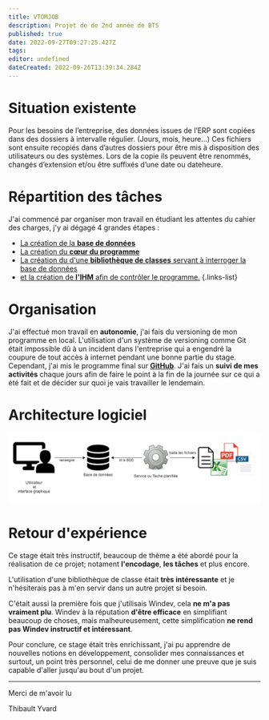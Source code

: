 ```yaml
---
title: VTOMJOB
description: Projet de de 2nd année de BTS
published: true
date: 2022-09-27T09:27:25.427Z
tags: 
editor: undefined
dateCreated: 2022-09-26T13:39:34.284Z
---
```


# Situation existente

Pour les besoins de l’entreprise, des données issues de l’ERP sont copiées dans des dossiers à intervalle régulier. (Jours, mois, heure…) Ces fichiers sont ensuite recopiés dans d’autres dossiers pour être mis à disposition des utilisateurs ou des systèmes. Lors de la copie ils peuvent être renommés, changés d’extension et/ou être suffixés d’une date ou dateheure.

# Répartition des tâches

J'ai commencé par organiser mon travail en étudiant les attentes du cahier des charges, j'y ai dégagé 4 grandes étapes :

- [La création de la **base de données**](/professionals-projects/vtomjob/database)
- [La création du **cœur du programme**](/professionals-projects/vtomjob/core)
- [La création du d'une **bibliothèque de classes** servant à interroger la base de données ](/professionals-projects/vtomjob/core)
- [et la création de **l'IHM** afin de contrôler le programme.](/professionals-projects/vtomjob/ihm)
{.links-list}

# Organisation

J'ai effectué mon travail en **autonomie**, j'ai fais du versioning de mon programme en local. L'utilisation d'un système de versioning comme Git était impossible dû à un incident dans l'entreprise qui a engendré la coupure de tout accès à internet pendant une bonne partie du stage. Cependant, j'ai mis le programme final sur **[GitHub](https://github.com/Thibault53/VTOMJOB)**. J'ai fais un **suivi de mes activités** chaque jours afin de faire le point à la fin de la journée sur ce qui a été fait et de décider sur quoi je vais travailler le lendemain.

# Architecture logiciel

![architecture vtomjob.png](/img/vtomjob/architecture%20vtomjob.png)






# Retour d'expérience

Ce stage était très instructif, beaucoup de thème a été abordé pour la réalisation de ce projet; notament **l'encodage**, **les tâches** et plus encore.

L'utilisation d'une bibliothèque de classe était **très intéressante** et je n'hésiterais pas à m'en servir dans un autre projet si besoin.

C'était aussi la première fois que j'utilisais Windev, cela **ne m'a pas vraiment plu**. Windev à la réputation **d'être efficace** en simplifiant beaucoup de choses, mais malheureusement, cette simplification **ne rend pas Windev instructif et intéressant**.

Pour conclure, ce stage était très enrichissant, j'ai pu apprendre de nouvelles notions en développement, consolider mes connaissances et surtout, un point très personnel, celui de me donner une preuve que je suis capable d'aller jusqu'au bout d'un projet.

---

Merci de m'avoir lu

Thibault Yvard